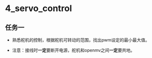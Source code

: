 # 4_servo_control

## 任务一

* 熟悉舵机的控制，根据舵机可转动的范围，找出pwm设定的最小最大值。

* 注意：接线时**一定**要断开电源，舵机和openmv之间**一定**要共地。